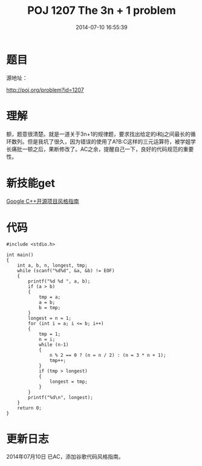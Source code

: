 ﻿---
layout: post
title: POJ 1207 The 3n + 1 problem
date: 2014-07-10 16:55:39
categories: Exercise
toc: true
---
# 题目
源地址：

http://poj.org/problem?id=1207

# 理解
额，题意很清楚。就是一道关于3n+1的规律题，要求找出给定的i和j之间最长的循环数列。但是我坑了很久，因为错误的使用了A?B:C这样的三元运算符，被学姐学长痛批一顿之后，果断修改了。AC之余，提醒自己一下，良好的代码规范的重要性。

<!-- more -->

# 新技能get
[Google C++开源项目风格指南](http://zh-google-styleguide.readthedocs.org/en/latest/google-cpp-styleguide/)

# 代码

```
#include <stdio.h>

int main()
{
    int a, b, n, longest, tmp;
    while (scanf("%d%d", &a, &b) != EOF)
    {
        printf("%d %d ", a, b);
        if (a > b)
        {
            tmp = a;
            a = b;
            b = tmp;
        }
        longest = n = 1;
        for (int i = a; i <= b; i++)
        {
            tmp = 1;
            n = i;
            while (n-1)
            {
                n % 2 == 0 ? (n = n / 2) : (n = 3 * n + 1);
                tmp++;
            }
            if (tmp > longest)
            {
                longest = tmp;
            }
        }
        printf("%d\n", longest);
    }
    return 0;
}

```

# 更新日志
2014年07月10日 已AC，添加谷歌代码风格指南。